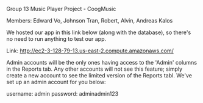 Group 13 Music Player Project - CoogMusic

Members: Edward Vo, Johnson Tran, Robert, Alvin, Andreas Kalos

We hosted our app in this link below (along with the database), so there's no need to run anything to test our app.

Link: http://ec2-3-128-79-13.us-east-2.compute.amazonaws.com/ 

Admin accounts will be the only ones having access to the 'Admin' columns in the Reports tab. Any other accounts will not see this feature; simply create a new account to see the limited version of the Reports tabl. We've set up an admin account for you below:

username: admin
password: adminadmin123

